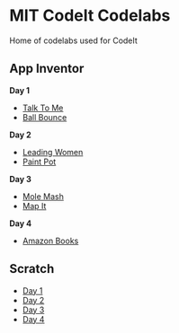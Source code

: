 # MIT CodeIt Codelabs
Home of codelabs used for CodeIt

## App Inventor
**Day 1**
 - [Talk To Me](https://mitcodeit.github.io/appinventor/codelabs/talk-to-me/)
 - [Ball Bounce](https://mitcodeit.github.io/appinventor/codelabs/ball-bounce/)

**Day 2**
 - [Leading Women](https://mitcodeit.github.io/appinventor/codelabs/leading-women/)
 - [Paint Pot](https://mitcodeit.github.io/appinventor/codelabs/paint-pot/)

**Day 3**
 - [Mole Mash](https://mitcodeit.github.io/appinventor/codelabs/mole-mash/)
 - [Map It](https://mitcodeit.github.io/appinventor/codelabs/map-it/)

**Day 4**
 - [Amazon Books](https://mitcodeit.github.io/appinventor/codelabs/amazon-books/)

## Scratch
 - [Day 1](https://mitcodeit.github.io/scratch/day1/)
 - [Day 2](https://mitcodeit.github.io/scratch/day2/)
 - [Day 3](https://mitcodeit.github.io/scratch/day3/)
 - [Day 4](https://mitcodeit.github.io/scratch/day4/)
